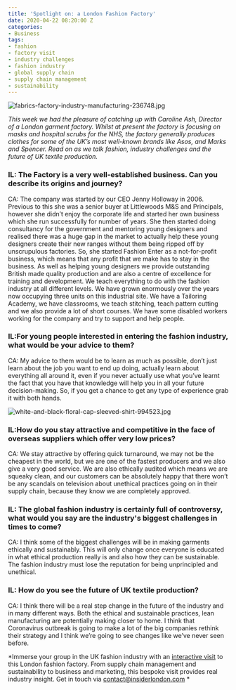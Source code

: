 ```yaml
---
title: 'Spotlight on: a London Fashion Factory'
date: 2020-04-22 08:20:00 Z
categories:
- Business
tags:
- fashion
- factory visit
- industry challenges
- fashion industry
- global supply chain
- supply chain management
- sustainability
---
```


![fabrics-factory-industry-manufacturing-236748.jpg](/uploads/fabrics-factory-industry-manufacturing-236748.jpg)

*This week we had the pleasure of catching up with Caroline Ash, Director of a London garment factory. Whilst at present the factory is focusing on masks and hospital scrubs for the NHS, the factory generally produces clothes for some of the UK’s most well-known brands like Asos, and Marks and Spencer. Read on as we talk fashion, industry challenges and the future of UK textile production.*



### IL: The Factory is a very well-established business. Can you describe its origins and journey?

CA: The company was started by our CEO Jenny Holloway in 2006. Previous to this she was a senior buyer at Littlewoods M&S and Principals, however she didn’t enjoy the corporate life and started her own business which she run successfully for number of years. She then started doing consultancy for the government and mentoring young designers and realised there was a huge gap in the market to actually help these young designers create their new ranges without them being ripped off by unscrupulous factories.  So, she started Fashion Enter as a not-for-profit business, which means that any profit that we make has to stay in the business. As well as helping young designers we provide outstanding British made quality production and are also a centre of excellence for training and development. We teach everything to do with the fashion industry at all different levels. We have grown enormously over the years now occupying three units on this industrial site. We have a Tailoring Academy, we have classrooms, we teach stitching, teach pattern cutting and we also provide a lot of short courses. We have some disabled workers working for the company and try to support and help people.

### IL:For young people interested in entering the fashion industry, what would be your advice to them?
CA: My advice to them would be to learn as much as possible, don’t just learn about the job you want to end up doing, actually learn about everything all around it, even if you never actually use what you’ve learnt the fact that you have that knowledge will help you in all your future decision-making. So, if you get a chance to get any type of experience grab it with both hands. 
 
![white-and-black-floral-cap-sleeved-shirt-994523.jpg](/uploads/white-and-black-floral-cap-sleeved-shirt-994523.jpg)

### IL:How do you stay attractive and competitive in the face of overseas suppliers which offer very low prices?
CA: We stay attractive by offering quick turnaround, we may not be the cheapest in the world, but we are one of the fastest producers and we also give a very good service. We are also ethically audited which means we are squeaky clean, and our customers can be absolutely happy that there won’t be any scandals on television about unethical practices going on in their supply chain, because they know we are completely approved. 
 
### IL: The global fashion industry is certainly full of controversy, what would you say are the industry's biggest challenges in times to come? 

CA: I think some of the biggest challenges will be in making garments ethically and sustainably. This will only change once everyone is educated in what ethical production really is and also how they can be sustainable. The fashion industry must lose the reputation for being unprincipled and unethical. 

### IL: How do you see the future of UK textile production?
CA: I think there will be a real step change in the future of the industry and in many different ways. Both the ethical and sustainable practices, lean manufacturing are potentially making closer to home. I think that Coronavirus outbreak is going to make a lot of the big companies rethink their strategy and I think we’re going to see changes like we’ve never seen before.



*Immerse your group in the UK fashion industry with an [interactive visit](https://www.insiderlondon.com/london/company-visits/) to this London fashion factory. From supply chain management and sustainability to business and marketing, this bespoke visit provides real industry insight. Get in touch via [contact@insiderlondon.com](mailto:contact@insiderlondon.com) *
